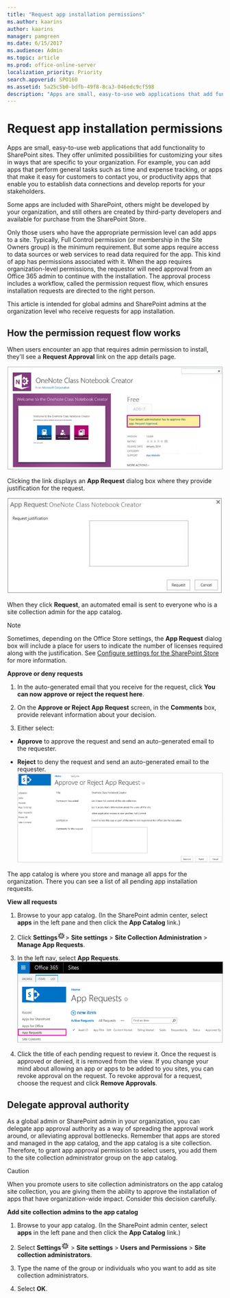 ```yaml
---
title: "Request app installation permissions"
ms.author: kaarins
author: kaarins
manager: pamgreen
ms.date: 6/15/2017
ms.audience: Admin
ms.topic: article
ms.prod: office-online-server
localization_priority: Priority
search.appverid: SPO160
ms.assetid: 5a25c5b0-bdfb-49f8-8ca3-046edc9cf598
description: "Apps are small, easy-to-use web applications that add functionality to SharePoint sites. They offer unlimited possibilities for customizing your sites in ways that are specific to your organization. For example, you can add apps that perform general tasks such as time and expense tracking, or apps that make it easy for customers to contact you, or productivity apps that enable you to establish data connections and develop reports for your stakeholders."
---
```


# Request app installation permissions

Apps are small, easy-to-use web applications that add functionality to SharePoint sites. They offer unlimited possibilities for customizing your sites in ways that are specific to your organization. For example, you can add apps that perform general tasks such as time and expense tracking, or apps that make it easy for customers to contact you, or productivity apps that enable you to establish data connections and develop reports for your stakeholders. 
  
Some apps are included with SharePoint, others might be developed by your organization, and still others are created by third-party developers and available for purchase from the SharePoint Store. 
  
 Only those users who have the appropriate permission level can add apps to a site. Typically, Full Control permission (or membership in the Site Owners group) is the minimum requirement. But some apps require access to data sources or web services to read data required for the app. This kind of app has permissions associated with it. When the app requires organization-level permissions, the requestor will need approval from an Office 365 admin to continue with the installation. The approval process includes a workflow, called the permission request flow, which ensures installation requests are directed to the right person. 
  
This article is intended for global admins and SharePoint admins at the organization level who receive requests for app installation.
  
## How the permission request flow works

When users encounter an app that requires admin permission to install, they'll see a **Request Approval** link on the app details page. 
  
![Screen shot of the application details page with the Request Approval link highlighted](media/4b047f1e-0254-4bc6-82a5-b96e0c091d7f.jpg)
  
 Clicking the link displays an **App Request** dialog box where they provide justification for the request. 
  
![Screen shot of the app request dialog box](media/ad8f97f2-4cf1-41f8-bcd2-5cc7e1e0ecc6.jpg)
  
When they click **Request**, an automated email is sent to everyone who is a site collection admin for the app catalog.
  
> [!NOTE]
> Sometimes, depending on the Office Store settings, the **App Request** dialog box will include a place for users to indicate the number of licenses required along with the justification. See [Configure settings for the SharePoint Store](configure-settings-for-the-sharepoint-store.md) for more information. 
  
 **Approve or deny requests**
  
1. In the auto-generated email that you receive for the request, click **You can now approve or reject the request here**. 
    
2.  On the **Approve or Reject App Request** screen, in the **Comments** box, provide relevant information about your decision. 
    
3. Either select: 
    
  - **Approve** to approve the request and send an auto-generated email to the requester. 
    
  - **Reject** to deny the request and send an auto-generated email to the requester. 
    ![Screen shot showing the Approve or Reject App Request dialog box](media/c5527b3f-6413-4591-9d91-5f89f2e253a3.png)
  
The app catalog is where you store and manage all apps for the organization. There you can see a list of all pending app installation requests. 
  
 **View all requests**
  
1. Browse to your app catalog. (In the SharePoint admin center, select **apps** in the left pane and then click the **App Catalog** link.) 
    
2. Click **Settings**![Office 365 Settings button](media/a9a59c0f-2e67-4cbf-9438-af273b0d552b.png)> **Site settings** > **Site Collection Administration** > **Manage App Requests**.
    
3. In the left nav, select **App Requests**.
    ![Screen shot showing the App Request link](media/43dc9a1b-61da-4304-acd1-70e16e06907b.png)
  
4. Click the title of each pending request to review it. Once the request is approved or denied, it is removed from the view. If you change your mind about allowing an app or apps to be added to you sites, you can revoke approval on the request. To revoke approval for a request, choose the request and click **Remove Approvals**.
    
## Delegate approval authority

As a global admin or SharePoint admin in your organization, you can delegate app approval authority as a way of spreading the approval work around, or alleviating approval bottlenecks. Remember that apps are stored and managed in the app catalog, and the app catalog is a site collection. Therefore, to grant app approval permission to select users, you add them to the site collection administrator group on the app catalog. 
  
> [!CAUTION]
> When you promote users to site collection administrators on the app catalog site collection, you are giving them the ability to approve the installation of apps that have organization-wide impact. Consider this decision carefully. 
  
 **Add site collection admins to the app catalog**
  
1. Browse to your app catalog. (In the SharePoint admin center, select **apps** in the left pane and then click the **App Catalog** link.) 
    
2. Select **Settings**![Office 365 Settings button](media/a9a59c0f-2e67-4cbf-9438-af273b0d552b.png) > **Site settings** > **Users and Permissions** > **Site collection administrators**.
    
3. Type the name of the group or individuals who you want to add as site collection administrators.
    
4. Select **OK**.
    

